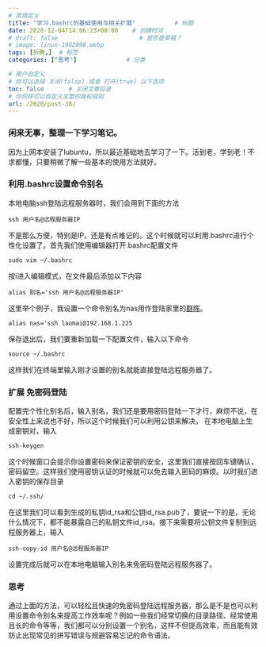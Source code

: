 ```yaml
---
# 常用定义
title: "学习.bashrc的基础使用与相关扩展"           # 标题
date: 2020-12-04T14:06:23+08:00    # 创建时间
# draft: false                       # 是否是草稿？
# image: linux-1962898.webp
tags: [折腾,]  # 标签
categories: ["思考"]              # 分类

# 用户自定义
# 你可以选择 关闭(false) 或者 打开(true) 以下选项
toc: false       # 关闭文章目录
# 你同样可以自定义文章的版权规则
url: /2020/post-38/
---
```

### 闲来无事，整理一下学习笔记。

因为上网本安装了lubuntu，所以最近基础地去学习了一下。活到老，学到老！不求都懂，只要稍微了解一些基本的使用方法就好。


### 利用.bashrc设置命令别名

本地电脑ssh登陆远程服务器时，我们会用到下面的方法

```
ssh 用户名@远程服务器IP
```

不是那么方便，特别是IP，还是有点难记的。这个时候就可以利用.bashrc进行个性化设置了。首先我们使用编辑器打开.bashrc配置文件

```
sudo vim ~/.bashrc
```

按i进入编辑模式，在文件最后添加以下内容

```
alias 别名='ssh 用户名@远程服务器IP'
```

这里举个例子，我设置一个命令别名为nas用作登陆家里的[群晖](群晖.md)。

```
alias nas='ssh laomai@192.168.1.225
```

保存退出后，我们要重新加载一下配置文件，输入以下命令

```
source ~/.bashrc
```

这样我们在终端里输入刚才设置的别名就能直接登陆远程服务器了。


### 扩展 免密码登陆

配置完个性化别名后，输入别名，我们还是要用密码登陆一下才行，麻烦不说，在安全性上来说也不好，所以这个时候我们可以利用公钥来解决。
在本地电脑上生成密钥对，输入

```
ssh-keygen
```

这个时候窗口会提示你设置密码来保证密钥的安全，这里我们直接按回车键确认，密码留空。这样我们使用密钥认证的时候就可以免去输入密码的麻烦。以时我们进入密钥的保存目录

```
cd ~/.ssh/
```

在这里我们可以看到生成的私钥id_rsa和公钥id_rsa.pub了，要说一下的是，无论什么情况下，都不能暴露自己的私钥文件id_rsa。接下来需要将公钥文件复制到远程服务器上，输入

```
ssh-copy-id 用户名@远程服务器IP
```

设置完成后就可以在本地电脑输入别名来免密码登陆远程服务器了。


### 思考

通过上面的方法，可以轻松且快速的免密码登陆远程服务器，那么是不是也可以利用设置命令别名来提高工作效率呢？例如一些我们经常切换的目录路径、经常使用且长的命令等等，我们都可以分别设置一个别名，这样不但提高效率，而且能有效防止出现常见的拼写错误与规避容易忘记的命令语法。